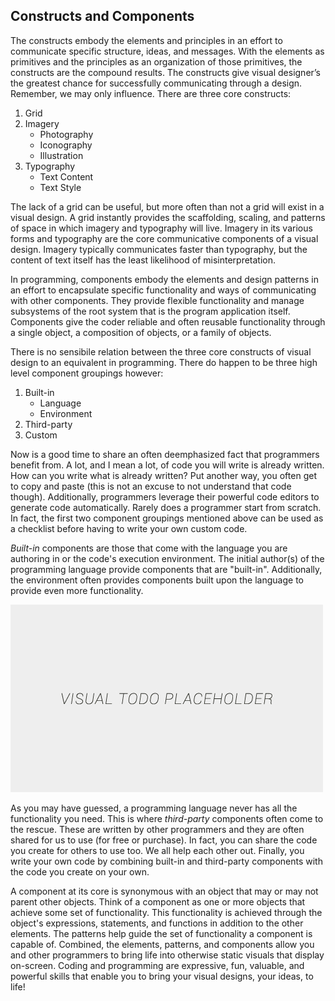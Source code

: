 ## Constructs and Components

The constructs embody the elements and principles in an effort to communicate specific structure, ideas, and messages. With the elements as primitives and the principles as an organization of those primitives, the constructs are the compound results. The constructs give visual designer’s the greatest chance for successfully communicating through a design. Remember, we may only influence. There are three core constructs:

1. Grid
2. Imagery
    - Photography
    - Iconography
    - Illustration
3. Typography
    - Text Content
    - Text Style

The lack of a grid can be useful, but more often than not a grid will exist in a visual design. A grid instantly provides the scaffolding, scaling, and patterns of space in which imagery and typography will live. Imagery in its various forms and typography are the core communicative components of a visual design. Imagery typically communicates faster than typography, but the content of text itself has the least likelihood of misinterpretation.

In programming, components embody the elements and design patterns in an effort to encapsulate specific functionality and ways of communicating with other components. They provide flexible functionality and manage subsystems of the root system that is the program application itself. Components give the coder reliable and often reusable functionality through a single object, a composition of objects, or a family of objects.

There is no sensibile relation between the three core constructs of visual design to an equivalent in programming. There do happen to be three high level component groupings however:

1. Built-in
    - Language
    - Environment
2. Third-party
3. Custom

Now is a good time to share an often deemphasized fact that programmers benefit from. A lot, and I mean a lot, of code you will write is already written. How can you write what is already written? Put another way, you often get to copy and paste (this is not an excuse to not understand that code though). Additionally, programmers leverage their powerful code editors to generate code automatically. Rarely does a programmer start from scratch. In fact, the first two component groupings mentioned above can be used as a checklist before having to write your own custom code.

*Built-in* components are those that come with the language you are authoring in or the code's execution environment. The initial author(s) of the programming language provide components that are "built-in". Additionally, the environment often provides components built upon the language to provide even more functionality.

![TODO - JS and Browser, C# and Unity Engine](../assets/img/visual-todo-placeholder.jpg "TODO - JS and Browser, C# and Unity Engine")

As you may have guessed, a programming language never has all the functionality you need. This is where *third-party* components often come to the rescue. These are written by other programmers and they are often shared for us to use (for free or purchase). In fact, you can share the code you create for others to use too. We all help each other out. Finally, you write your own code by combining built-in and third-party components with the code you create on your own.

A component at its core is synonymous with an object that may or may not parent other objects. Think of a component as one or more objects that achieve some set of functionality. This functionality is achieved through the object's expressions, statements, and functions in addition to the other elements. The patterns help guide the set of functionality a component is capable of. Combined, the elements, patterns, and components allow you and other programmers to bring life into otherwise static visuals that display on-screen. Coding and programming are expressive, fun, valuable, and powerful skills that enable you to bring your visual designs, your ideas, to life!

